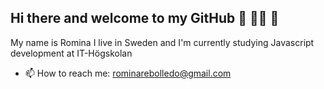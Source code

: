 ## Hi there and welcome to my GitHub 👋 :woman_cartwheeling: :hibiscus:

My name is Romina I live in Sweden and I'm currently studying Javascript development at IT-Högskolan

- 📫 How to reach me: rominarebolledo@gmail.com

<!--
**rominonix/rominonix** is a ✨ _special_ ✨ repository because its `README.md` (this file) appears on your GitHub profile.

Here are some ideas to get you started:

- 🔭 I’m currently working on ...
- 🌱 I’m currently learning ...
- 👯 I’m looking to collaborate on ...
- 🤔 I’m looking for help with ...
- 💬 Ask me about ...
- 📫 How to reach me: ...
- 😄 Pronouns: ...
- ⚡ Fun fact: ...
-->
